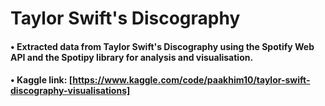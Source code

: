 # Taylor Swift's Discography

#### • Extracted data from Taylor Swift's Discography using the Spotify Web API and the Spotipy library for analysis and visualisation.

#### • Kaggle link: [https://www.kaggle.com/code/paakhim10/taylor-swift-discography-visualisations]

